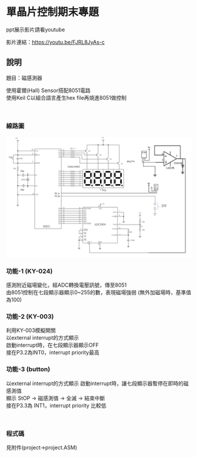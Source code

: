 # 單晶片控制期末專題
ppt展示影片請看youtube

影片連結：https://youtu.be/FJRL8JyAs-c

## 說明
題目：磁感測器

使用霍爾(Hall) Sensor搭配8051電路  
使用Keil C以組合語言產生hex file再燒進8051做控制  

<br>

### 線路圖
![image](https://github.com/deng41075010h/EE/blob/main/SingleChip%20Control/%E7%B7%9A%E8%B7%AF%E5%9C%96.png)

### 功能-1 (KY-024)  
感測附近磁場變化，經ADC轉換電壓訊號，傳至8051  
由8051控制在七段顯示器顯示0~255的數，表現磁場強弱 (無外加磁場時，基準值為100)

### 功能-2 (KY-003)
利用KY-003模擬開關  
以external interrupt的方式顯示  
啟動interrupt時，在七段顯示器顯示OFF  
接在P3.2為INT0，interrupt priority最高  

### 功能-3 (button)  
以external interrupt的方式顯示 
啟動interrupt時，讓七段顯示器暫停在即時的磁感測值  
顯示 StOP  -> 磁感測值 -> 全滅 -> 結束中斷  
接在P3.3為 INT1，interrupt priority 比較低  

<br>

### 程式碼
見附件(project->project.ASM)


